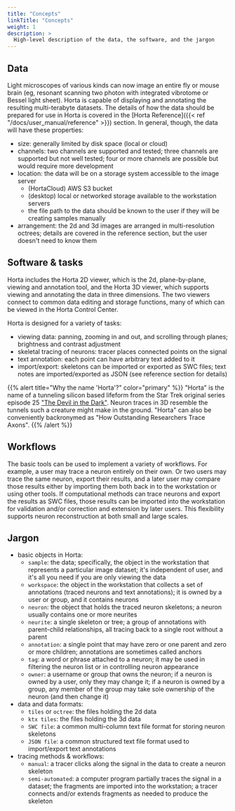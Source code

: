 ```yaml
---
title: "Concepts"
linkTitle: "Concepts"
weight: 1
description: >
  High-level description of the data, the software, and the jargon
---
```


## Data

Light microscopes of various kinds can now image an entire fly or mouse brain (eg, resonant scanning two photon with integrated vibrotome or Bessel light sheet). Horta is capable of displaying and annotating the resulting multi-terabyte datasets. The details of how the data should be prepared for use in Horta is covered in the [Horta Reference]({{< ref "/docs/user_manual/reference" >}}) section. In general, though, the data will have these properties:

- size: generally limited by disk space (local or cloud)
- channels: two channels are supported and tested; three channels are supported but not well tested; four or more channels are possible but would require more development
- location: the data will be on a storage system accessible to the image server 
    + (HortaCloud) AWS S3 bucket
    + (desktop) local or networked storage available to the workstation servers
    + the file path to the data should be known to the user if they will be creating samples manually 
- arrangement: the 2d and 3d images are arranged in multi-resolution octrees; details are covered in the reference section, but the user doesn't need to know them

## Software & tasks

Horta includes the Horta 2D viewer, which is the 2d, plane-by-plane, viewing and annotation tool, and the Horta 3D viewer, which supports viewing and annotating the data in three dimensions. The two viewers connect to common data editing and storage functions, many of which can be viewed in the Horta Control Center.

Horta is designed for a variety of tasks:

- viewing data: panning, zooming in and out, and scrolling through planes; brightness and contrast adjustment
- skeletal tracing of neurons: tracer places connected points on the signal
- text annotation: each point can have arbitrary text added to it
- import/export: skeletons can be imported or exported as SWC files; text notes are imported/exported as JSON (see reference section for details)

{{% alert title="Why the name 'Horta'?" color="primary" %}}
"Horta" is the name of a tunneling silicon based lifeform from the Star Trek original series episode 25 ["The Devil in the Dark"](http://en.wikipedia.org/wiki/The_Devil_in_the_Dark). Neuron traces in 3D resemble the tunnels such a creature might make in the ground. "Horta" can also be conveniently backronymed as "How Outstanding Researchers Trace Axons".
{{% /alert %}}

## Workflows

The basic tools can be used to implement a variety of workflows. For example, a user may trace a neuron entirely on their own. Or two users may trace the same neuron, export their results, and a later user may compare those results either by importing them both back in to the workstation or using other tools. If computational methods can trace neurons and export the results as SWC files, those results can be imported into the workstation for validation and/or correction and extension by later users. This flexibility supports neuron reconstruction at both small and large scales.

## Jargon

- basic objects in Horta: 
    + `sample`: the data; specifically, the object in the workstation that represents a particular image dataset; it's independent of user, and it's all you need if you are only viewing the data 
    + `workspace`: the object in the workstation that collects a set of annotations (traced neurons and text annotations); it is owned by a user or group, and it contains neurons 
    + `neuron`: the object that holds the traced neuron skeletons; a neuron usually contains one or more neurites 
    + `neurite`: a single skeleton or tree; a group of annotations with parent-child relationships, all tracing back to a single root without a parent 
    + `annotation`: a single point that may have zero or one parent and zero or more children; annotations are sometimes called anchors 
    + `tag`: a word or phrase attached to a neuron; it may be used in filtering the neuron list or in controlling neuron appearance 
    + `owner`: a username or group that owns the neuron; if a neuron is owned by a user, only they may change it; if a neuron is owned by a group, any member of the group may take sole ownership of the neuron (and then change it) 
- data and data formats: 
    + `tiles` or `octree`: the files holding the 2d data 
    + `ktx tiles`: the files holding the 3d data 
    + `SWC file`: a common multi-column text file format for storing neuron skeletons 
    + `JSON file`: a common structured text file format used to import/export text annotations
- tracing methods & workflows: 
    + `manual`: a tracer clicks along the signal in the data to create a neuron skeleton 
    + `semi-automated`: a computer program partially traces the signal in a dataset; the fragments are imported into the workstation; a tracer connects and/or extends fragments as needed to produce the skeleton
 
